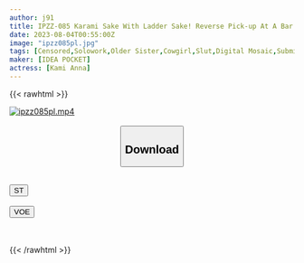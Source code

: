 ```yaml
---
author: j91
title: IPZZ-085 Karami Sake With Ladder Sake! Reverse Pick-up At A Bar! Crunchy On The Spot! Bitch Older Sister's M Man Who Wants To Fuck Her Nipples And Cocks When She Gets Drunk Takes Home To Belo Drunk Chikupako Fuck Anna Kami
date: 2023-08-04T00:55:00Z
image: "ipzz085pl.jpg"
tags: [Censored,Solowork,Older Sister,Cowgirl,Slut,Digital Mosaic,Submissive Men	 ]
maker: [IDEA POCKET]
actress: [Kami Anna]
---
```



{{< rawhtml >}}

<div class="video" data-videoid="4XD27vdJgDUKK47">
    <a href="javascript:;">
        <img src="https://my.j91.asia/posts/ipzz085pl/ipzz085pl.jpg" width="WIDTH" height="HEIGHT" alt="ipzz085pl.mp4" loading="lazy">
    </a>
</div>

<script type="text/javascript" src="https://j91.asia/asset/on-demand-st.js"></script>

<br>
  <link rel="stylesheet" href="https://j91.asia/asset/bs5.css">
  
  <center>
  <button class="btn btn-primary" type="button" data-bs-toggle="collapse" data-bs-target=".multi-collapse" aria-expanded="false" aria-controls="multiCollapseExample1 multiCollapseExample2"><h2>Download</h2></button></center>
</p>
<div class="row">
  <div class="col">
    <div class="collapse multi-collapse" id="multiCollapseExample1">
      <div class="card card-body">
	      	      <br>
<div class="buttons">  
<a href="https://streamtape.to/v/4XD27vdJgDUKK47"><button class="btn-hover color-3"><i class="fa fa-download"></i> ST</button></a></div>
    </div>
  </div>
</div>
  <div class="col">
    <div class="collapse multi-collapse" id="multiCollapseExample2">
      <div class="card card-body">
	      <br>
<div class="buttons">
    <a href="https://voe.sx/r5j7r2ej8siu"><button class="btn-hover color-9"><i class="fa fa-download"></i> VOE</button></a></div>
<br><br>
      </div>
    </div>
  </div>
</div>

{{< /rawhtml >}}